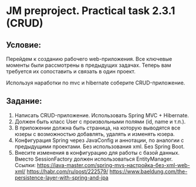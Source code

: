 # JM preproject. Practical task 2.3.1 (CRUD)

## Условие:

Перейдем к созданию рабочего web-приложения. Все ключевые моменты были рассмотрены в предыдущих задачах. Теперь вам требуется их сопоставить и связать в один проект.

Используя наработки по mvc и hibernate соберите CRUD-приложение.

## Задание:

1. Написать CRUD-приложение. Использовать Spring MVC + Hibernate.
2. Должен быть класс User с произвольными полями (id, name и т.п.).
3. В приложении должна быть страница, на которую выводятся все юзеры с возможностью добавлять, удалять и изменять юзера.
4. Конфигурация Spring через JavaConfig и аннотации, по аналогии с предыдущими проектами. Без использования xml. Без Spring Boot.
5. Внесите изменения в конфигурацию для работы с базой данных. Вместо SessionFactory должен использоваться EntityManager.
   Ссылки:
   https://java-master.com/spring-mvs-настройка-без-xml-web-xml/
   https://habr.com/ru/post/222579/
   https://www.baeldung.com/the-persistence-layer-with-spring-and-jpa